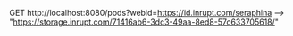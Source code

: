 GET   http://localhost:8080/pods?webid=https://id.inrupt.com/seraphina
 -->  "https://storage.inrupt.com/71416ab6-3dc3-49aa-8ed8-57c633705618/"



